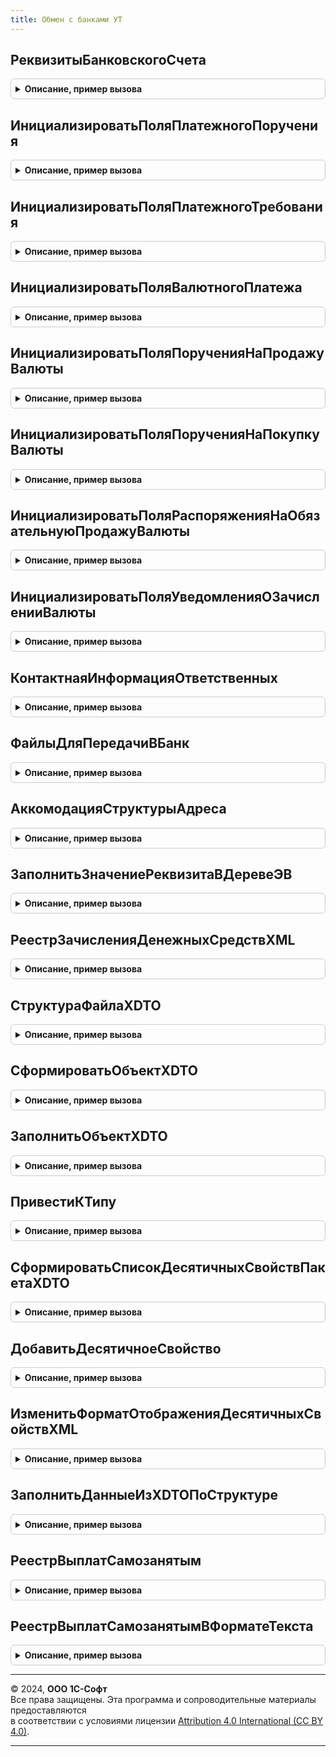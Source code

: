 ```yaml
---
title: Обмен с банками УТ
---
```



## РеквизитыБанковскогоСчета
<details style="margin: 1em 0; padding: 0.5em; border: 1px solid #ccc; border-radius: 6px;">

<summary style="font-weight: bold; cursor: pointer;">Описание, пример вызова</summary>

```bsl

Функция РеквизитыБанковскогоСчета(Источник) Экспорт
```

Пример вызова
```bsl
Результат = ОбменСБанкамиУТ.РеквизитыБанковскогоСчета(Источник));
```
</details>

## ИнициализироватьПоляПлатежногоПоручения
<details style="margin: 1em 0; padding: 0.5em; border: 1px solid #ccc; border-radius: 6px;">

<summary style="font-weight: bold; cursor: pointer;">Описание, пример вызова</summary>

```bsl

Функция ИнициализироватьПоляПлатежногоПоручения() Экспорт
```

Пример вызова
```bsl
Результат = ОбменСБанкамиУТ.ИнициализироватьПоляПлатежногоПоручения());
```
</details>

## ИнициализироватьПоляПлатежногоТребования
<details style="margin: 1em 0; padding: 0.5em; border: 1px solid #ccc; border-radius: 6px;">

<summary style="font-weight: bold; cursor: pointer;">Описание, пример вызова</summary>

```bsl

Функция ИнициализироватьПоляПлатежногоТребования() Экспорт
```

Пример вызова
```bsl
Результат = ОбменСБанкамиУТ.ИнициализироватьПоляПлатежногоТребования());
```
</details>

## ИнициализироватьПоляВалютногоПлатежа
<details style="margin: 1em 0; padding: 0.5em; border: 1px solid #ccc; border-radius: 6px;">

<summary style="font-weight: bold; cursor: pointer;">Описание, пример вызова</summary>

```bsl

Функция ИнициализироватьПоляВалютногоПлатежа() Экспорт
```

Пример вызова
```bsl
Результат = ОбменСБанкамиУТ.ИнициализироватьПоляВалютногоПлатежа());
```
</details>

## ИнициализироватьПоляПорученияНаПродажуВалюты
<details style="margin: 1em 0; padding: 0.5em; border: 1px solid #ccc; border-radius: 6px;">

<summary style="font-weight: bold; cursor: pointer;">Описание, пример вызова</summary>

```bsl

Функция ИнициализироватьПоляПорученияНаПродажуВалюты() Экспорт
```

Пример вызова
```bsl
Результат = ОбменСБанкамиУТ.ИнициализироватьПоляПорученияНаПродажуВалюты());
```
</details>

## ИнициализироватьПоляПорученияНаПокупкуВалюты
<details style="margin: 1em 0; padding: 0.5em; border: 1px solid #ccc; border-radius: 6px;">

<summary style="font-weight: bold; cursor: pointer;">Описание, пример вызова</summary>

```bsl

Функция ИнициализироватьПоляПорученияНаПокупкуВалюты() Экспорт
```

Пример вызова
```bsl
Результат = ОбменСБанкамиУТ.ИнициализироватьПоляПорученияНаПокупкуВалюты());
```
</details>

## ИнициализироватьПоляРаспоряженияНаОбязательнуюПродажуВалюты
<details style="margin: 1em 0; padding: 0.5em; border: 1px solid #ccc; border-radius: 6px;">

<summary style="font-weight: bold; cursor: pointer;">Описание, пример вызова</summary>

```bsl

Функция ИнициализироватьПоляРаспоряженияНаОбязательнуюПродажуВалюты() Экспорт
```

Пример вызова
```bsl
Результат = ОбменСБанкамиУТ.ИнициализироватьПоляРаспоряженияНаОбязательнуюПродажуВалюты());
```
</details>

## ИнициализироватьПоляУведомленияОЗачисленииВалюты
<details style="margin: 1em 0; padding: 0.5em; border: 1px solid #ccc; border-radius: 6px;">

<summary style="font-weight: bold; cursor: pointer;">Описание, пример вызова</summary>

```bsl

Функция ИнициализироватьПоляУведомленияОЗачисленииВалюты() Экспорт
```

Пример вызова
```bsl
Результат = ОбменСБанкамиУТ.ИнициализироватьПоляУведомленияОЗачисленииВалюты());
```
</details>

## КонтактнаяИнформацияОтветственных
<details style="margin: 1em 0; padding: 0.5em; border: 1px solid #ccc; border-radius: 6px;">

<summary style="font-weight: bold; cursor: pointer;">Описание, пример вызова</summary>

```bsl

Функция КонтактнаяИнформацияОтветственных(Ответственные) Экспорт
```

Пример вызова
```bsl
Результат = ОбменСБанкамиУТ.КонтактнаяИнформацияОтветственных(Ответственные));
```
</details>

## ФайлыДляПередачиВБанк
<details style="margin: 1em 0; padding: 0.5em; border: 1px solid #ccc; border-radius: 6px;">

<summary style="font-weight: bold; cursor: pointer;">Описание, пример вызова</summary>

```bsl

Функция ФайлыДляПередачиВБанк(ВладельцыФайлов) Экспорт
```

Пример вызова
```bsl
Результат = ОбменСБанкамиУТ.ФайлыДляПередачиВБанк(ВладельцыФайлов));
```
</details>

## АккомодацияСтруктурыАдреса
<details style="margin: 1em 0; padding: 0.5em; border: 1px solid #ccc; border-radius: 6px;">

<summary style="font-weight: bold; cursor: pointer;">Описание, пример вызова</summary>

```bsl

Функция АккомодацияСтруктурыАдреса(Данные) Экспорт
```

Пример вызова
```bsl
Результат = ОбменСБанкамиУТ.АккомодацияСтруктурыАдреса(Данные));
```
</details>

## ЗаполнитьЗначениеРеквизитаВДеревеЭВ
<details style="margin: 1em 0; padding: 0.5em; border: 1px solid #ccc; border-radius: 6px;">

<summary style="font-weight: bold; cursor: pointer;">Описание, пример вызова</summary>

```bsl

Процедура ЗаполнитьЗначениеРеквизитаВДеревеЭВ(Дерево, КлючИЗначение) Экспорт
```

Пример вызова
```bsl
ОбменСБанкамиУТ.ЗаполнитьЗначениеРеквизитаВДеревеЭВ(Дерево, КлючИЗначение));
```
</details>

## РеестрЗачисленияДенежныхСредствХML
<details style="margin: 1em 0; padding: 0.5em; border: 1px solid #ccc; border-radius: 6px;">

<summary style="font-weight: bold; cursor: pointer;">Описание, пример вызова</summary>

```bsl

//++ Локализация

// Возвращает сформированный реестр на зачисление денежных средств в виде текста xml.
//
// Параметры:
//  ДанныеДокумента - Структура - содержит основные данные документа для формирования файла.
//  ВидОперации - Строка - выполняемая операция.
//
// Возвращаемое значение:
//   Строка - xml текст.
//
Функция РеестрЗачисленияДенежныхСредствХML(ДанныеДокумента, ВидОперации) Экспорт
```

Пример вызова
```bsl
Результат = ОбменСБанкамиУТ.РеестрЗачисленияДенежныхСредствХML(ДанныеДокумента, ВидОперации));
```
</details>

## СтруктураФайлаXDTO
<details style="margin: 1em 0; padding: 0.5em; border: 1px solid #ccc; border-radius: 6px;">

<summary style="font-weight: bold; cursor: pointer;">Описание, пример вызова</summary>

```bsl

// Возвращает структуру файла в зависимости от вида выполняемой операции для формирования объекта XDTO
//
// Параметры:
//  ВидОперации - Строка - выполняемая операция.
//
// Возвращаемое значение:
//   Структура - шаблон для правильного обхода пакета XDTO
//
Функция СтруктураФайлаXDTO(ВидОперации) Экспорт
```

Пример вызова
```bsl
Результат = ОбменСБанкамиУТ.СтруктураФайлаXDTO(ВидОперации) 
```
</details>

## СформироватьОбъектXDTO
<details style="margin: 1em 0; padding: 0.5em; border: 1px solid #ccc; border-radius: 6px;">

<summary style="font-weight: bold; cursor: pointer;">Описание, пример вызова</summary>

```bsl

// Возвращает объект типа XDTO
//
// Параметры:
//  Тип - ТипОбъектаXDTO - тип, объект которого необходимо создать
//  ДанныеДокумента - Структура - основные данные документа для заполнения объекта XDTO
//  СтруктураОбъекта - Структура - шаблон для обхода пакета XDTO
//
// Возвращаемое значение:
//   ОбъектXDTO
//
Функция СформироватьОбъектXDTO(Тип, ДанныеДокумента, СтруктураОбъекта) Экспорт
```

Пример вызова
```bsl
Результат = ОбменСБанкамиУТ.СформироватьОбъектXDTO(Тип, ДанныеДокумента, СтруктураОбъекта));
```
</details>

## ЗаполнитьОбъектXDTO
<details style="margin: 1em 0; padding: 0.5em; border: 1px solid #ccc; border-radius: 6px;">

<summary style="font-weight: bold; cursor: pointer;">Описание, пример вызова</summary>

```bsl

// Выполняет заполнение свойств объекта XDTO
//
// Параметры:
//  ОбъектДанныхXDTO - ОбъектXDTO - объект XDTO, для которого заполняются свойства
//  ДанныеДокумента - Структура - основные данные документа для заполнения объекта XDTO
//  СтруктураОбъекта - Структура - шаблон для обхода пакета XDTO
//
Процедура ЗаполнитьОбъектXDTO(ОбъектДанныхXDTO, ДанныеДокумента, СтруктураОбъекта) Экспорт
```

Пример вызова
```bsl
ОбменСБанкамиУТ.ЗаполнитьОбъектXDTO(ОбъектДанныхXDTO, ДанныеДокумента, СтруктураОбъекта));
```
</details>

## ПривестиКТипу
<details style="margin: 1em 0; padding: 0.5em; border: 1px solid #ccc; border-radius: 6px;">

<summary style="font-weight: bold; cursor: pointer;">Описание, пример вызова</summary>

```bsl

// Преобразует значение к типу в XDTO
//
// Параметры:
//  СвойствоXDTO - СвойствоXDTO - свойство объекта XDTO
//  ЗначениеПоля - Произвольный - значение
//
Процедура ПривестиКТипу(СвойствоXDTO, ЗначениеПоля, ТекстОшибки = "") Экспорт
```

Пример вызова
```bsl
ОбменСБанкамиУТ.ПривестиКТипу(СвойствоXDTO, ЗначениеПоля, ТекстОшибки);
```
</details>

## СформироватьСписокДесятичныхСвойствПакетаXDTO
<details style="margin: 1em 0; padding: 0.5em; border: 1px solid #ccc; border-radius: 6px;">

<summary style="font-weight: bold; cursor: pointer;">Описание, пример вызова</summary>

```bsl

// Формирует список имен свойств в пакете XDTO с десятичным типом данных
//
// Параметры:
//  ЗаполняемыйСписок - Соответствие - список для заполнения
//  Тип - ТипОбъектаXDTO - тип объекта XDTO
//  СтруктураОбъекта - Структура - шаблон для обхода пакета XDTO
//
Процедура СформироватьСписокДесятичныхСвойствПакетаXDTO(Фабрика, ЗаполняемыйСписок, Тип, СтруктураОбъекта) Экспорт
```

Пример вызова
```bsl
ОбменСБанкамиУТ.СформироватьСписокДесятичныхСвойствПакетаXDTO(Фабрика, ЗаполняемыйСписок, Тип, СтруктураОбъекта) 
```
</details>

## ДобавитьДесятичноеСвойство
<details style="margin: 1em 0; padding: 0.5em; border: 1px solid #ccc; border-radius: 6px;">

<summary style="font-weight: bold; cursor: pointer;">Описание, пример вызова</summary>

```bsl

// Добавляет имена свойств из пакета XDTO с десятичным типом данных
//
// Параметры:
//  ЗаполняемыйСписок - Соответствие - список для заполнения
//  ОбъектXDTO - ОбъектXDTO - объект типа XDTO для обхода свойств
//  СтруктураОбъекта - Структура - шаблон для обхода пакета XDTO
//
Процедура ДобавитьДесятичноеСвойство(Фабрика, ЗаполняемыйСписок, ОбъектXDTO, СтруктураОбъекта) Экспорт
```

Пример вызова
```bsl
ОбменСБанкамиУТ.ДобавитьДесятичноеСвойство(Фабрика, ЗаполняемыйСписок, ОбъектXDTO, СтруктураОбъекта));
```
</details>

## ИзменитьФорматОтображенияДесятичныхСвойствXML
<details style="margin: 1em 0; padding: 0.5em; border: 1px solid #ccc; border-radius: 6px;">

<summary style="font-weight: bold; cursor: pointer;">Описание, пример вызова</summary>

```bsl

// Возвращает текст формата xml с измененным форматом отображения десятичных значений.
//
// Параметры:
//  ТекстXML - Строка - текст в формате xml.
//  ДесятичныеСвойства - Соответствие из КлючИЗначение - список имен свойств в пакете XDTO с десятичным типом.
//  Кодировка - Строка - кодировка файла.
//
// Возвращаемое значение:
//   Строка - исправленный текст в формате xml
//
Функция ИзменитьФорматОтображенияДесятичныхСвойствXML(ТекстXML, ДесятичныеСвойства, Кодировка) Экспорт
```

Пример вызова
```bsl
Результат = ОбменСБанкамиУТ.ИзменитьФорматОтображенияДесятичныхСвойствXML(ТекстXML, ДесятичныеСвойства, Кодировка));
```
</details>

## ЗаполнитьДанныеИзXDTOПоСтруктуре
<details style="margin: 1em 0; padding: 0.5em; border: 1px solid #ccc; border-radius: 6px;">

<summary style="font-weight: bold; cursor: pointer;">Описание, пример вызова</summary>

```bsl

Процедура ЗаполнитьДанныеИзXDTOПоСтруктуре(ОбъектXDTO, ИсточникXDTO, СтруктураДанных, Данные) Экспорт
```

Пример вызова
```bsl
ОбменСБанкамиУТ.ЗаполнитьДанныеИзXDTOПоСтруктуре(ОбъектXDTO, ИсточникXDTO, СтруктураДанных, Данные));
```
</details>

## РеестрВыплатСамозанятым
<details style="margin: 1em 0; padding: 0.5em; border: 1px solid #ccc; border-radius: 6px;">

<summary style="font-weight: bold; cursor: pointer;">Описание, пример вызова</summary>

```bsl

Функция РеестрВыплатСамозанятым(ДанныеДокумента) Экспорт
```

Пример вызова
```bsl
Результат = ОбменСБанкамиУТ.РеестрВыплатСамозанятым(ДанныеДокумента));
```
</details>

## РеестрВыплатСамозанятымВФорматеТекста
<details style="margin: 1em 0; padding: 0.5em; border: 1px solid #ccc; border-radius: 6px;">

<summary style="font-weight: bold; cursor: pointer;">Описание, пример вызова</summary>

```bsl

Функция РеестрВыплатСамозанятымВФорматеТекста(ДанныеДокумента) Экспорт
```

Пример вызова
```bsl
Результат = ОбменСБанкамиУТ.РеестрВыплатСамозанятымВФорматеТекста(ДанныеДокумента));
```
</details>

---

© 2024, **ООО 1С-Софт**  
Все права защищены. Эта программа и сопроводительные материалы предоставляются  
в соответствии с условиями лицензии [Attribution 4.0 International (CC BY 4.0)](https://creativecommons.org/licenses/by/4.0/legalcode).

---
